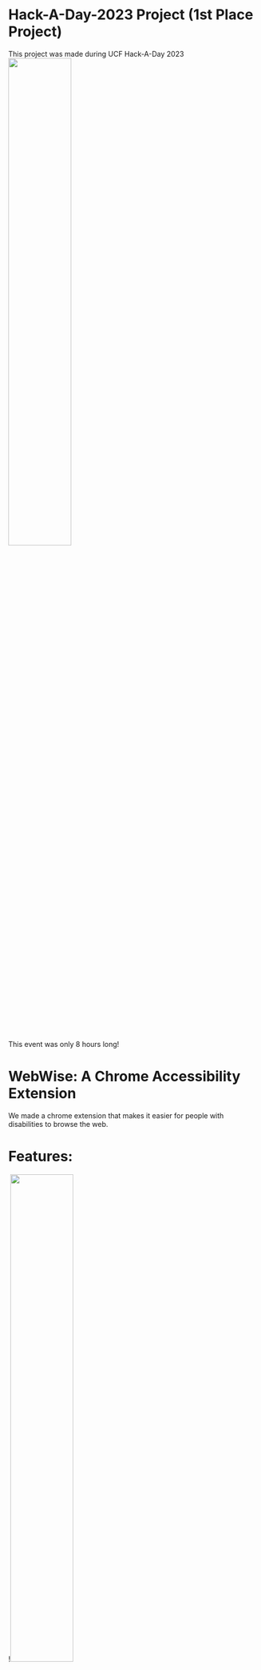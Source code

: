 # Hack-A-Day-2023 Project (1st Place Project)

This project was made during UCF Hack-A-Day 2023
<img src="https://user-images.githubusercontent.com/99133333/217091884-c2f24083-54e2-44ea-acea-2e9a578c9786.jpg" width=50% height=50%>

This event was only 8 hours long!

# WebWise: A Chrome Accessibility Extension

We made a chrome extension that makes it easier for people with disabilities to browse the web.

# Features:
!<img src="[https://user-images.githubusercontent.com/99133333/217091884-c2f24083-54e2-44ea-acea-2e9a578c9786.jpg](https://user-images.githubusercontent.com/99133333/217092790-7e5a17f8-3386-4a7a-975e-ac25e83a59a0.png)" width=50% height=50%>

![extension](https://user-images.githubusercontent.com/99133333/217094231-88263eb1-9c11-4737-ab57-2a14da70e9d6.png)



# Made by Team Tin CAN
!(https://github.com/JavaNoTea/Hack-A-Day-2023/blob/main/hackadaylogo.png)

